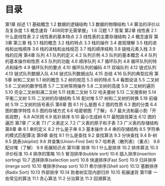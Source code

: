 # 目录
第1章 综述
  1.1 基础概念
  1.2 数据的逻辑结构
  1.3 数据的物理结构
  1.4 算法的评价以及复杂度
  1.5 概念速背「408同学无需掌握」
  1.6 习题
  1.7 答案
第2章 线性表
  2.1 什么是线性表
  2.2 线性表的基本特点
  2.3 线性表的主要存储结构
  2.4 概念速背
第3章 第三章 栈
  3.1 栈的概念
  3.2 栈的特点
  3.3 栈的操作
  3.4 直观理解
  3.5 栈的进栈和出栈顺序
  3.6 栈的进栈和出栈规范
  3.7 栈的顺序结构
  3.8 链栈元素入栈
  3.9 栈的应用
第4章 队列
  4.1 队列的定义
  4.2 队列示例
  4.3 队列的基本概念
  4.4 队列的基本操作和性质
  4.5 队列的功能
  4.6 顺序队列
  4.7 循环队列
  4.8 循环队列的特点和操作
  4.9 循环队列的要点
  4.10 循环队列的编码
  4.11 双端队列
  4.12 链式队列
  4.13 链式队列数据入队
  4.14 链式队列数据出队
  4.15 总结
  4.16 队列的典型应用
第5章 树和二叉树
  5.1 树的概念
  5.2 树的规范
  5.3 树的特点
  5.4 看图说话
  5.5 二叉树
  5.6 二叉树的数学性质
  5.7 二叉树常用操作
  5.8 二叉树的高度
  5.9 二叉树的遍历
  5.10 完全二叉树和满二叉树
  5.11 线索二叉树
  5.12 哈夫曼树
  5.13 二叉搜索树
  5.14 平衡二叉树
  5.15 二叉树的存储结构
  5.16 配对堆
  5.17 树和二叉树的转换
  5.18 前缀树
  5.19 二叉树的括号表示
第6章 图
  6.1 什么是图
  6.2 图的性质
  6.3 图的分类
  6.4 图的数学特性
  6.5 图的存储方式
  6.6 哈密顿图「了解」
  6.7 最大流和最小割「开拓视野」
  6.8 AOE网
  6.9 拓扑排序
  6.10 最小生成树
  6.11 最短路径算法
  6.12 图的遍历
第7章 广义表
  7.1 广义表定义
  7.2 广义表的原子和子表
  7.3 广义表的存储结构
第8章 串
  8.1 串的定义
  8.2 什么是子串
  8.3 基本操作
  8.4 串的存储结构
  8.5 字符串的模式匹配算法
第9章 查找
  9.1 什么是查找
  9.2 查找算法
  9.3 分块查找
  9.4 B-树
  9.5 跳表(skiplist)
  9.6 并查集(Union-Find Set)
  9.7 哈希表（散列表）（重点）
  9.8 配对堆（了解）
  9.9 拓展知识点
第10章 排序
  10.1 什么是排序
  10.2 排序算法
  10.3 评价标准
  10.4 排序的策略
  10.5 冒泡排序(bubble sort)
  10.6 插入排序(insertion sorting)
  10.7 选择排序(selection sort)
  10.8 快速排序(Fast Sort)
  10.9 归并排序(merge sort)
  10.10 堆排序(heap sort)
  10.11 希尔排序(Shell sort)
  10.12 基数排序(Radix Sort)
  10.13 外部排序
  10.14 败者树实现内部归并
  10.15 拓展速背
第11章 一些常见的算法
  11.1 贪心算法
  11.2 分治算法
  11.3 回溯算法
